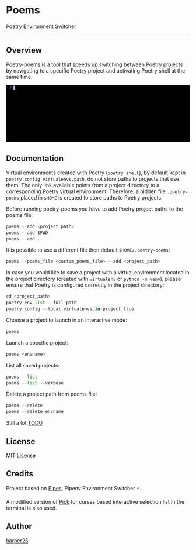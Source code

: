 # Poems

Poetry Environment Switcher

--------

Overview
--------

Poetry-poems is a tool that speeds up switching between Poetry projects by navigating to a specific Poetry project and activating Poetry shell at the same time.

![poems-intro](https://github.com/harper25/poetry-poems/blob/master/docs/static/poems-intro.gif)

Documentation
-------------

Virtual environments created with Poetry (`poetry shell`), by default kept in `poetry config virtualenvs.path`, do not store paths to projects that use them. The only link available points from a project directory to a corresponding Poetry virtual environment. Therefore, a hidden file `.poetry-poems` placed in `$HOME` is created to store paths to Poetry projects.

Before running poetry-poems you have to add Poetry project paths to the poems file:
```python
poems --add <project_path>
poems --add $PWD
poems --add .
```

It is possible to use a different file then default `$HOME/.poetry-poems`:
```python
poems --poems_file <custom_poems_file> --add <project_path>
```

In case you would like to save a project with a virtual environment located in the project directory (created with `virtualenv` or `python -m venv`), please ensure that Poetry is configured correctly in the project directory:
```python
cd <project_path>
poetry env list --full-path
poetry config --local virtualenvs.in-project true
```

Choose a project to launch in an interactive mode:
```python
poems
```

Launch a specific project:
```python
poems <envname>
```

List all saved projects:
```python
poems --list
poems --list --verbose
```

Delete a project path from poems file:
```python
poems --delete
poems --delete envname
```

Still a lot [TODO](https://github.com/harper25/poetry-poems/blob/master/TODO.md)

License
-------

[MIT License](https://github.com/harper25/poetry-poems/blob/master/LICENSE)

Credits
-------

Project based on [Pipes](https://github.com/gtalarico/pipenv-pipes), Pipenv Environment Switcher ⚡.

A modified version of [Pick](https://github.com/wong2/pick/) for curses based interactive selection list in the terminal is also used.

Author
------

[harper25](https://github.com/harper25)
